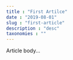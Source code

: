```yaml
---
title : "First Artilce" 
date : "2019-08-01" 
slug : "first-article" 
description : "desc" 
taxonomies : "" 
---
```


Article body...
